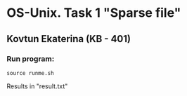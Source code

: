 # OS-Unix. Task 1 "Sparse file"
## Kovtun Ekaterina (KB - 401)
### Run program:
    source runme.sh
Results in "result.txt"
